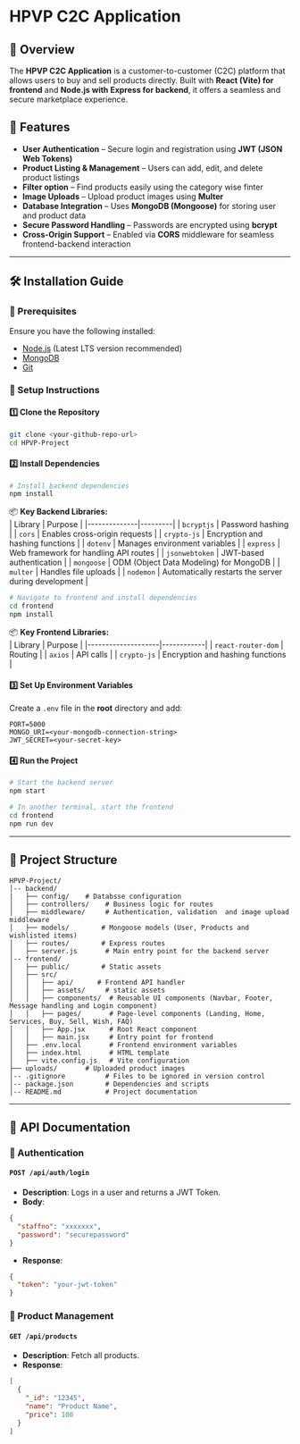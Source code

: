 # HPVP C2C Application

## 📌 Overview
The **HPVP C2C Application** is a customer-to-customer (C2C) platform that allows users to buy and sell products directly. Built with **React (Vite) for frontend** and **Node.js with Express for backend**, it offers a seamless and secure marketplace experience.

## 🚀 Features
- **User Authentication** – Secure login and registration using **JWT (JSON Web Tokens)**
- **Product Listing & Management** – Users can add, edit, and delete product listings
- **Filter option** – Find products easily using the category wise finter
- **Image Uploads** – Upload product images using **Multer**
- **Database Integration** – Uses **MongoDB (Mongoose)** for storing user and product data
- **Secure Password Handling** – Passwords are encrypted using **bcrypt**
- **Cross-Origin Support** – Enabled via **CORS** middleware for seamless frontend-backend interaction

---

## 🛠️ Installation Guide

### 🔹 Prerequisites
Ensure you have the following installed:
- [Node.js](https://nodejs.org/) (Latest LTS version recommended)
- [MongoDB](https://www.mongodb.com/)
- [Git](https://git-scm.com/)

### 🔹 Setup Instructions
#### 1️⃣ Clone the Repository
```sh
git clone <your-github-repo-url>
cd HPVP-Project
```
#### 2️⃣ Install Dependencies
```sh
# Install backend dependencies
npm install
```
📦 **Key Backend Libraries:**  
| Library       | Purpose |
|--------------|---------|
| `bcryptjs`   | Password hashing |
| `cors`       | Enables cross-origin requests |
| `crypto-js`  | Encryption and hashing functions |
| `dotenv`     | Manages environment variables |
| `express`    | Web framework for handling API routes |
| `jsonwebtoken` | JWT-based authentication |
| `mongoose`   | ODM (Object Data Modeling) for MongoDB |
| `multer`     | Handles file uploads |
| `nodemon`    | Automatically restarts the server during development |

```sh
# Navigate to frontend and install dependencies
cd frontend
npm install
```
📦 **Key Frontend Libraries:**  
| Library            | Purpose    |
|--------------------|------------|
| `react-router-dom` | Routing    |
| `axios`            | API calls  |
| `crypto-js`        | Encryption and hashing functions |

#### 3️⃣ Set Up Environment Variables
Create a `.env` file in the **root** directory and add:
```
PORT=5000
MONGO_URI=<your-mongodb-connection-string>
JWT_SECRET=<your-secret-key>
```

#### 4️⃣ Run the Project
```sh
# Start the backend server
npm start

# In another terminal, start the frontend
cd frontend
npm run dev
```

---

## 📌 Project Structure
```
HPVP-Project/
│-- backend/
|   ├── config/    # Databsse configuration
│   ├── controllers/    # Business logic for routes
│   ├── middleware/     # Authentication, validation  and image upload middleware
│   ├── models/        # Mongoose models (User, Products and wishlisted items)
│   ├── routes/        # Express routes
│   ├── server.js       # Main entry point for the backend server
│-- frontend/
│   ├── public/        # Static assets
│   ├── src/
│   │   ├── api/      # Frontend API handler
│   │   ├── assets/     # static assets
│   │   ├── components/  # Reusable UI components (Navbar, Footer, Message handling and Login component)
│   │   ├── pages/       # Page-level components (Landing, Home, Services, Buy, Sell, Wish, FAQ)
│   │   ├── App.jsx      # Root React component
│   │   ├── main.jsx     # Entry point for frontend
│   ├── .env.local       # Frontend environment variables
│   ├── index.html       # HTML template
│   ├── vite.config.js   # Vite configuration
├── uploads/       # Uploaded product images
│-- .gitignore          # Files to be ignored in version control
│-- package.json        # Dependencies and scripts
│-- README.md           # Project documentation
```

---

## 📡 API Documentation
### 🔹 Authentication
#### `POST /api/auth/login`
- **Description**: Logs in a user and returns a JWT Token.
- **Body**:
```json
{
  "staffno": "xxxxxxx",
  "password": "securepassword"
}
```
- **Response**:
```json
{
  "token": "your-jwt-token"
}
```

### 🔹 Product Management
#### `GET /api/products`
- **Description**: Fetch all products.
- **Response**:
```json
[
  {
    "_id": "12345",
    "name": "Product Name",
    "price": 100
  }
]
```
